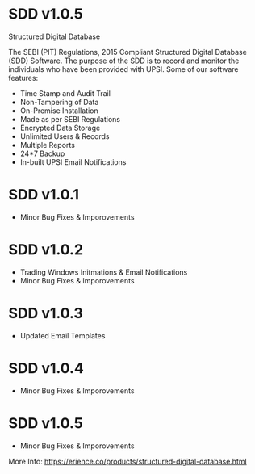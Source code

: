 # SDD v1.0.5
Structured Digital Database

The SEBI (PIT) Regulations, 2015 Compliant Structured Digital Database (SDD) Software. The purpose of the SDD is to record and monitor the individuals who have been provided with UPSI. Some of our software features:

- Time Stamp and Audit Trail
- Non-Tampering of Data
- On-Premise Installation
- Made as per SEBI Regulations
- Encrypted Data Storage
- Unlimited Users & Records
- Multiple Reports
- 24*7 Backup
- In-built UPSI Email Notifications

# SDD v1.0.1
- Minor Bug Fixes & Imporovements

# SDD v1.0.2
- Trading Windows Initmations & Email Notifications
- Minor Bug Fixes & Imporovements

# SDD v1.0.3
- Updated Email Templates

# SDD v1.0.4
- Minor Bug Fixes & Imporovements

# SDD v1.0.5
- Minor Bug Fixes & Imporovements

More Info:
https://erience.co/products/structured-digital-database.html
